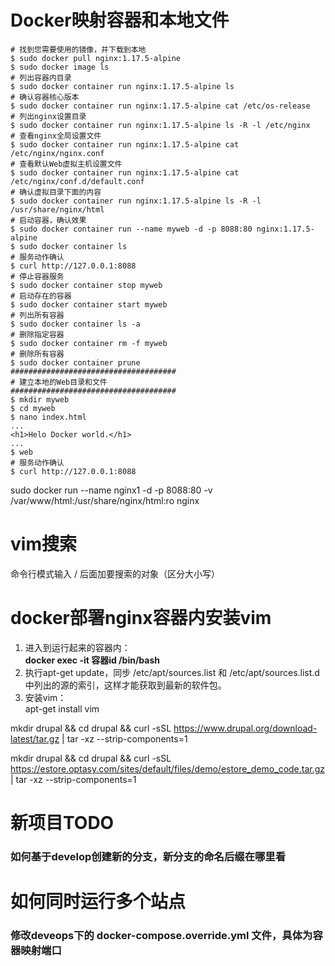# Docker映射容器和本地文件

```
# 找到您需要使用的镜像，并下载到本地
$ sudo docker pull nginx:1.17.5-alpine
$ sudo docker image ls
# 列出容器内目录
$ sudo docker container run nginx:1.17.5-alpine ls
# 确认容器核心版本
$ sudo docker container run nginx:1.17.5-alpine cat /etc/os-release
# 列出nginx设置目录
$ sudo docker container run nginx:1.17.5-alpine ls -R -l /etc/nginx
# 查看nginx全局设置文件
$ sudo docker container run nginx:1.17.5-alpine cat /etc/nginx/nginx.conf
# 查看默认Web虚拟主机设置文件
$ sudo docker container run nginx:1.17.5-alpine cat /etc/nginx/conf.d/default.conf
# 确认虚拟目录下面的内容
$ sudo docker container run nginx:1.17.5-alpine ls -R -l /usr/share/nginx/html
# 启动容器，确认效果
$ sudo docker container run --name myweb -d -p 8088:80 nginx:1.17.5-alpine
$ sudo docker container ls
# 服务动作确认
$ curl http://127.0.0.1:8088
# 停止容器服务
$ sudo docker container stop myweb
# 启动存在的容器
$ sudo docker container start myweb
# 列出所有容器
$ sudo docker container ls -a
# 删除指定容器
$ sudo docker container rm -f myweb
# 删除所有容器
$ sudo docker container prune
#####################################
# 建立本地的Web目录和文件
#####################################
$ mkdir myweb
$ cd myweb
$ nano index.html
...
<h1>Helo Docker world.</h1>
...
$ web
# 服务动作确认
$ curl http://127.0.0.1:8088
```

sudo docker  run --name nginx1 -d -p 8088:80 -v /var/www/html:/usr/share/nginx/html:ro nginx

# vim搜索

命令行模式输入 / 后面加要搜索的对象（区分大小写）

# docker部署nginx容器内安装vim

1.  进入到运行起来的容器内：  
    **docker exec -it 容器id /bin/bash**
2.  执行apt-get update，同步 /etc/apt/sources.list 和 /etc/apt/sources.list.d 中列出的源的索引，这样才能获取到最新的软件包。
3. 安装vim：  
    apt-get install vim


mkdir drupal && cd drupal && curl -sSL https://www.drupal.org/download-latest/tar.gz | tar -xz --strip-components=1

mkdir drupal && cd drupal && curl -sSL https://estore.optasy.com/sites/default/files/demo/estore_demo_code.tar.gz | tar -xz --strip-components=1


# 新项目TODO

### 如何基于develop创建新的分支，新分支的命名后缀在哪里看

### 


# 如何同时运行多个站点

### 修改deveops下的 docker-compose.override.yml 文件，具体为容器映射端口

